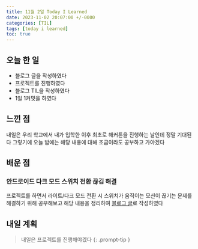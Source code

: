 ```yaml
---
title: 11월 2일 Today I Learned
date: 2023-11-02 20:07:00 +/-0000
categories: [TIL]
tags: [today i learned]
toc: true
---
```


## 오늘 한 일

* 블로그 글을 작성하였다
* 프로젝트를 진행하였다
* 블로그 TIL을 작성하였다
* 1일 1커밋을 하였다

## 느낀 점

내일은 우리 학교에서 내가 입학한 이후 최초로 해커톤을 진행하는 날인데 정말 기대된다 그렇기에 오늘 밤에는 해당 내용에 대해 조금이라도 공부하고 가야겠다

## 배운 점

### 안드로이드 다크 모드 스위치 전환 끊김 해결

프로젝트를 하면서 라이트/다크 모드 전환 시 스위치가 움직이는 모션이 끊기는 문제를 해결하기 위해 공부해보고 해당 내용을 정리하여 [블로그 글](https://jangwoojun.github.io/posts/%EC%95%88%EB%93%9C%EB%A1%9C%EC%9D%B4%EB%93%9C-%EB%8B%A4%ED%81%AC-%EB%AA%A8%EB%93%9C-%EC%8A%A4%EC%9C%84%EC%B9%98-%EC%A0%84%ED%99%98-%EB%81%8A%EA%B9%80-%ED%95%B4%EA%B2%B0/)로 작성하였다

## 내일 계획

> 내일은 프로젝트를 진행해야겠다
{: .prompt-tip }

